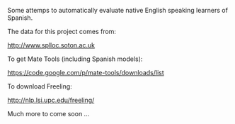 Some attemps to automatically evaluate native English speaking learners of Spanish.


The data for this project comes from:

http://www.splloc.soton.ac.uk


To get Mate Tools (including Spanish models):

https://code.google.com/p/mate-tools/downloads/list


To download Freeling:

http://nlp.lsi.upc.edu/freeling/



Much more to come soon ...


